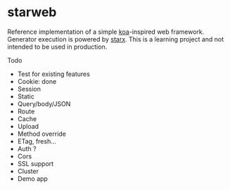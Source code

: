 starweb
=======

Reference implementation of a simple [koa](https://github.com/koajs/koa)-inspired web framework. Generator execution is powered by [starx](https://github.com/buunguyen/starx). This is a learning project and not intended to be used in production.

Todo

* Test for existing features 
* Cookie: done
* Session
* Static
* Query/body/JSON
* Route
* Cache
* Upload
* Method override
* ETag, fresh...
* Auth ?
* Cors
* SSL support
* Cluster
* Demo app